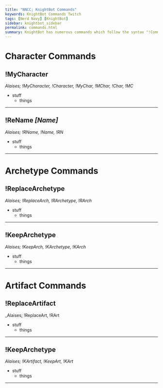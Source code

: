 ```yaml
---
title: "NNCC; KnightBot Commands"
keywords: KnightBot Commands Twitch
tags: [Nerd Navy] [KnightBot]
sidebar: knightbot_sidebar
permalink: commands.html
summary: KnightBot has numerous commands which follow the syntax "!Command [Optional Parameters]". Commands are not case sensetive and do not cost channel points to use.i
---
```


# Character Commands

## !MyCharacter
_Alaises; !MyCharacter, !Character, !MyChar, !MChar, !Char, !MC_

+ stuff
  + things
___

## !ReName _[Name]_
_Alaises; !RName, !Name, !RN_

+ stuff
  + things
___

# Archetype Commands

## !ReplaceArchetype
_Alaises; !ReplaceArch, !RArchetype, !RArch_

+ stuff
  + things
___

## !KeepArchetype
_Alaises; !KeepArch, !KArchetype, !KArch_

+ stuff
  + things
___

# Artifact Commands

## !ReplaceArtifact
_Alaises; !ReplaceArt, !RArt

+ stuff
  + things
___

## !KeepArchetype
_Alaises; !KArtifact, !KeepArt, !KArt_

+ stuff
  + things
___